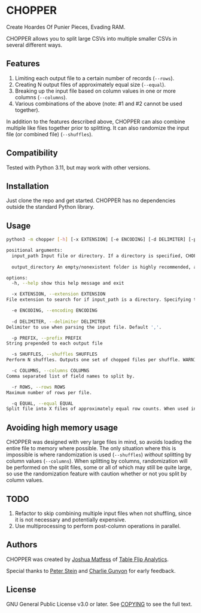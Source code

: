 # CHOPPER
Create Hoardes Of Punier Pieces, Evading RAM.

CHOPPER allows you to split large CSVs into multiple smaller CSVs in several different ways.

## Features
1. Limiting each output file to a certain number of records (`--rows`).
2. Creating N output files of approximately equal size (`--equal`).
3. Breaking up the input file based on column values in one or more columns (`--columns`).
4. Various combinations of the above (note: #1 and #2 cannot be used together).

In addition to the features described above, CHOPPER can also combine multiple like files together prior to splitting. It can also randomize the input file (or combined file) (`--shuffles`).

## Compatibility
Tested with Python 3.11, but may work with other versions.

## Installation
Just clone the repo and get started. CHOPPER has no dependencies outside the standard Python library.

## Usage

```bash
python3 -m chopper [-h] [-x EXTENSION] [-e ENCODING] [-d DELIMITER] [-p PREFIX] [-s SHUFFLES] [-c COLUMNS] [-r ROWS | -q EQUAL] input_path output_directory

positional arguments:
  input_path Input file or directory. If a directory is specified, CHOPPER will treat all files in the directory (including subdirectories) as a single file for splitting and shuffling purposes.
  
  output_directory An empty/nonexistent folder is highly recommended, as CHOPPER may overwrite files.

options:
  -h, --help show this help message and exit

  -x EXTENSION, --extension EXTENSION
File extension to search for if input_path is a directory. Specifying the extension is highly recommended to avoid accidental inclusion of files.

  -e ENCODING, --encoding ENCODING
  
  -d DELIMITER, --delimiter DELIMITER
Delimiter to use when parsing the input file. Default ','.

  -p PREFIX, --prefix PREFIX
String prepended to each output file

  -s SHUFFLES, --shuffles SHUFFLES
Perform N shuffles. Outputs one set of chopped files per shuffle. WARNING: In the worst case scenario (when only splitting by row count and not any column), setting this flag requires loading the entire input file to memory. When the columns argument is used, CHOPPER will perform shuffles after splitting by those columns to keep memory use as low as possible.

  -c COLUMNS, --columns COLUMNS
Comma separated list of field names to split by.

  -r ROWS, --rows ROWS
Maximum number of rows per file.

  -q EQUAL, --equal EQUAL
Split file into X files of approximately equal row counts. When used in conjunction with the --columns argument, this will split each subgroup into X files.
```

## Avoiding high memory usage
CHOPPER was designed with very large files in mind, so avoids loading the entire file to memory where possible. The only situation where this is impossible is where randomization is used (`--shuffles`) _without_ splitting by column values (`--columns`). When splitting by columns, randomization will be performed on the split files, some or all of which may still be quite large, so use the randomization feature with caution whether or not you split by column values.

## TODO
1. Refactor to skip combining multiple input files when not shuffling, since it is not necessary and potentially expensive.
2. Use multiprocessing to perform post-column operations in parallel.

## Authors
CHOPPER was created by [Joshua Matfess](https://github.com/jsmatfess) of [Table Flip Analytics](https://table-flip.net).

Special thanks to [Peter Stein](https://github.com/pjstein) and [Charlie Gunyon](https://github.com/camgunz) for early feedback.

## License
GNU General Public License v3.0 or later.
See [COPYING](https://github.com/tableflip-analytics/chopper/blob/main/COPYING) to see the full text.